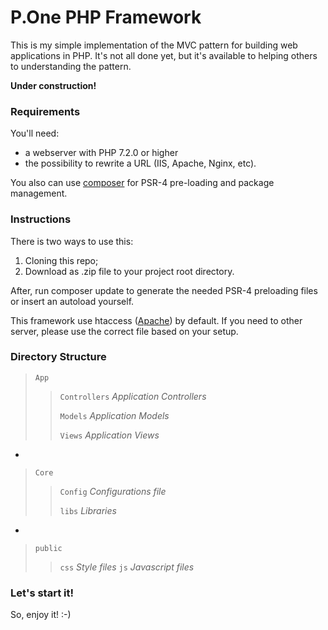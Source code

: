 # P.One PHP Framework
This is my simple implementation of the MVC pattern for building web applications in PHP.
It's not all done yet, but it's available to helping others to understanding the pattern. 

**Under construction!**


### Requirements
You'll need:

- a webserver with PHP 7.2.0 or higher 
- the possibility to rewrite a URL (IIS, Apache, Nginx, etc). 

You also can use [composer](https://getcomposer.org/) for PSR-4 pre-loading and package management.

### Instructions
There is two ways to use this:

1. Cloning this repo;
2. Download as .zip file to your project root directory.

After, run composer update to generate the needed PSR-4 preloading files or insert an autoload yourself.

This framework use htaccess ([Apache](https://httpd.apache.org/)) by default. If you need to other server, please use the correct file based on your setup.

### Directory Structure

>`App`
>
>>`Controllers` *Application Controllers*
>>
>>`Models` *Application Models*
>>
>>`Views` *Application Views*
>
-
>`Core`
>
>>`Config` *Configurations file*
>>
>>`libs` *Libraries*
>>
>
-
>`public`
>
>>`css` *Style files*
>>`js` *Javascript files*

### Let's start it!
So, enjoy it! :-)